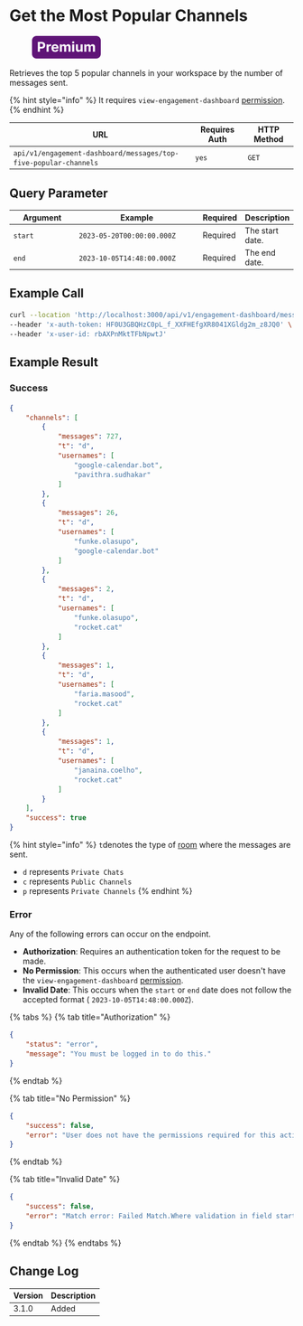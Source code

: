 # Get the Most Popular Channels

<figure><img src="../../../../../../../.gitbook/assets/Premium.svg" alt=""><figcaption></figcaption></figure>

Retrieves the top 5 popular channels in your workspace by the number of messages sent.

{% hint style="info" %}
It requires `view-engagement-dashboard` [permission](https://docs.rocket.chat/use-rocket.chat/workspace-administration/permissions).
{% endhint %}

| URL                                                              | Requires Auth | HTTP Method |
| ---------------------------------------------------------------- | ------------- | ----------- |
| `api/v1/engagement-dashboard/messages/top-five-popular-channels` | `yes`         | `GET`       |

## &#x20;Query Parameter

<table><thead><tr><th width="144">Argument</th><th width="318">Example</th><th>Required</th><th>Description</th></tr></thead><tbody><tr><td><code>start</code></td><td><code>2023-05-20T00:00:00.000Z</code></td><td>Required</td><td>The start date.</td></tr><tr><td><code>end</code></td><td><code>2023-10-05T14:48:00.000Z</code></td><td>Required</td><td>The end date.</td></tr></tbody></table>

## Example Call

```bash
curl --location 'http://localhost:3000/api/v1/engagement-dashboard/messages/top-five-popular-channels?start=2023-05-20T00%3A00%3A00.000Z&end=2023-05-30T00%3A00%3A00.000Z' \
--header 'x-auth-token: HF0U3GBQHzC0pL_f_XXFHEfgXR8041XGldg2m_z8JQ0' \
--header 'x-user-id: rbAXPnMktTFbNpwtJ'
```

## Example Result

### Success

```json
{
    "channels": [
        {
            "messages": 727,
            "t": "d",
            "usernames": [
                "google-calendar.bot",
                "pavithra.sudhakar"
            ]
        },
        {
            "messages": 26,
            "t": "d",
            "usernames": [
                "funke.olasupo",
                "google-calendar.bot"
            ]
        },
        {
            "messages": 2,
            "t": "d",
            "usernames": [
                "funke.olasupo",
                "rocket.cat"
            ]
        },
        {
            "messages": 1,
            "t": "d",
            "usernames": [
                "faria.masood",
                "rocket.cat"
            ]
        },
        {
            "messages": 1,
            "t": "d",
            "usernames": [
                "janaina.coelho",
                "rocket.cat"
            ]
        }
    ],
    "success": true
}
```

{% hint style="info" %}
`t`denotes the type of [room](https://docs.rocket.chat/use-rocket.chat/user-guides/rooms) where the messages are sent.

* `d` represents `Private Chats`
* `c` represents `Public Channels`
* `p` represents `Private Channels`
{% endhint %}

### Error

Any of the following errors can occur on the endpoint.

* **Authorization**: Requires an authentication token for the request to be made.
* **No Permission**: This occurs when the authenticated user doesn't have the   `view-engagement-dashboard` [permission](https://docs.rocket.chat/use-rocket.chat/workspace-administration/permissions).
* **Invalid Date**: This occurs when the `start` or `end` date does not follow the accepted format ( `2023-10-05T14:48:00.000Z`).

{% tabs %}
{% tab title="Authorization" %}
```json
{
    "status": "error",
    "message": "You must be logged in to do this."
}
```
{% endtab %}

{% tab title="No Permission" %}
```json
{
    "success": false,
    "error": "User does not have the permissions required for this action [error-unauthorized]"
}
```
{% endtab %}

{% tab title="Invalid Date" %}
```json
{
    "success": false,
    "error": "Match error: Failed Match.Where validation in field start"
}
```
{% endtab %}
{% endtabs %}

## Change Log

| Version | Description |
| ------- | ----------- |
| 3.1.0   | Added       |
